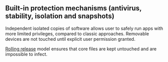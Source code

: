 ## Built-in protection mechanisms (antivirus, stability, isolation and snapshots)

Independent isolated copies of software allows user to safely run apps with more limited privileges, compared to classic approaches. Removable devices are not touched until explicit user permission granted.

[Rolling release](Rolling.md) model ensures that core files are kept untouched and are impossible to infect.
